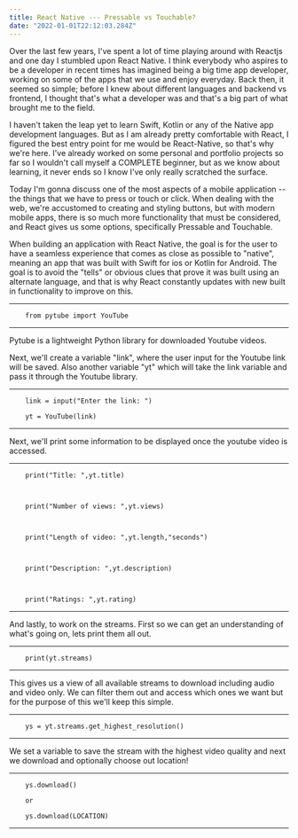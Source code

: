 ```yaml
---
title: React Native --- Pressable vs Touchable?
date: "2022-01-01T22:12:03.284Z"
---
```


Over the last few years, I've spent a lot of time playing around with Reactjs and one day I stumbled upon React Native. I think everybody who aspires to be a developer in recent times has imagined being a big time app developer, working on some of the apps that we use and enjoy everyday. Back then, it seemed so simple; before I knew about different languages and backend vs frontend, I thought that's what a developer was and that's a big part of what brought me to the field.

I haven't taken the leap yet to learn Swift, Kotlin or any of the Native app development languages. But as I am already pretty comfortable with React, I figured the best entry point for me would be React-Native, so that's why we're here. I've already worked on some personal and portfolio projects so far so I wouldn't call myself a COMPLETE beginner, but as we know about learning, it never ends so I know I've only really scratched the surface.

Today I'm gonna discuss one of the most aspects of a mobile application -- the things that we have to press or touch or click. When dealing with the web, we're accustomed to creating and styling buttons, but with modern mobile apps, there is so much more functionality that must be considered, and React gives us some options, specifically Pressable and Touchable.

When building an application with React Native, the goal is for the user to have a seamless experience that comes as close as possible to "native", meaning an app that was built with Swift for ios or Kotlin for Android. The goal is to avoid the "tells" or obvious clues that prove it was built using an alternate language, and that is why React constantly updates with new built in functionality to improve on this. 


-----------------------------
        from pytube import YouTube

-----------------------------
Pytube is a lightweight Python library for downloaded Youtube videos. 

Next, we'll create a variable "link", where the user input for the Youtube link will be saved. Also another variable "yt" which will take the link variable and pass it through the Youtube library.


-----------------------------
        link = input("Enter the link: ")

        yt = YouTube(link)

-----------------------------


Next, we'll print some information to be displayed once the youtube video is accessed.

-----------------------------

        print("Title: ",yt.title)



        print("Number of views: ",yt.views)



        print("Length of video: ",yt.length,"seconds")



        print("Description: ",yt.description)



        print("Ratings: ",yt.rating)

-----------------------------


And lastly, to work on the streams. First so we can get an understanding of what's going on, lets print them all out.

-----------------------------
        print(yt.streams)

-----------------------------

This gives us a view of all available streams to download including audio and video only. We can filter them out and access which ones we want but for the purpose of this we'll keep this simple. 

-----------------------------

        ys = yt.streams.get_highest_resolution()

-----------------------------

We set a variable to save the stream with the highest video quality and next we download and optionally choose out location!

-----------------------------

        ys.download()

        or

        ys.download(LOCATION)

-----------------------------